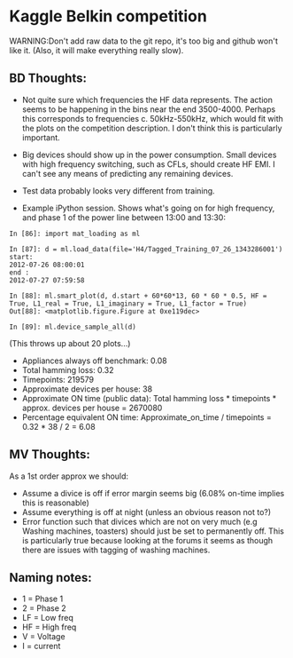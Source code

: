 Kaggle Belkin competition
=========================

WARNING:Don't add raw data to the git repo, it's too big and github
won't like it. (Also, it will make everything really slow).

BD Thoughts:
---------------------

* Not quite sure which frequencies the HF data represents. The action seems to be happening in the bins near the end 3500-4000. Perhaps this corresponds to frequencies c. 50kHz-550kHz, which would fit with the plots on the competition description. I don't think this is particularly important.

* Big devices should show up in the power consumption. Small devices with high frequency switching, such as CFLs, should create HF EMI. I can't see any means of predicting any remaining devices.

* Test data probably looks very different from training.

* Example iPython session. Shows what's going on for high frequency, and phase 1 of the power line between 13:00 and 13:30:


```
In [86]: import mat_loading as ml

In [87]: d = ml.load_data(file='H4/Tagged_Training_07_26_1343286001')
start: 
2012-07-26 08:00:01
end : 
2012-07-27 07:59:58

In [88]: ml.smart_plot(d, d.start + 60*60*13, 60 * 60 * 0.5, HF = True, L1_real = True, L1_imaginary = True, L1_factor = True)
Out[88]: <matplotlib.figure.Figure at 0xe119dec>

In [89]: ml.device_sample_all(d)
```

(This throws up about 20 plots...)

* Appliances always off benchmark: 0.08
* Total hamming loss: 0.32
* Timepoints: 219579
* Approximate devices per house: 38
* Approximate ON time (public data): Total hamming loss * timepoints * approx. devices per house = 2670080
* Percentage equivalent ON time: Approximate_on_time / timepoints = 0.32 * 38 / 2 = 6.08

MV Thoughts:
------------
As a 1st order approx we should:

* Assume a divice is off if error margin seems big (6.08% on-time
  implies this is reasonable)
* Assume everything is off at night (unless an obvious reason not to?)
* Error function such that divices which are not on very much (e.g
  Washing machines, toasters) should just be set to permanently off.
  This is particularly true because looking at the forums it seems as
  though there are issues with tagging of washing machines.
  
Naming notes:
-------------

* 1 = Phase 1
* 2 = Phase 2
* LF = Low freq
* HF = High freq
* V = Voltage
* I = current
